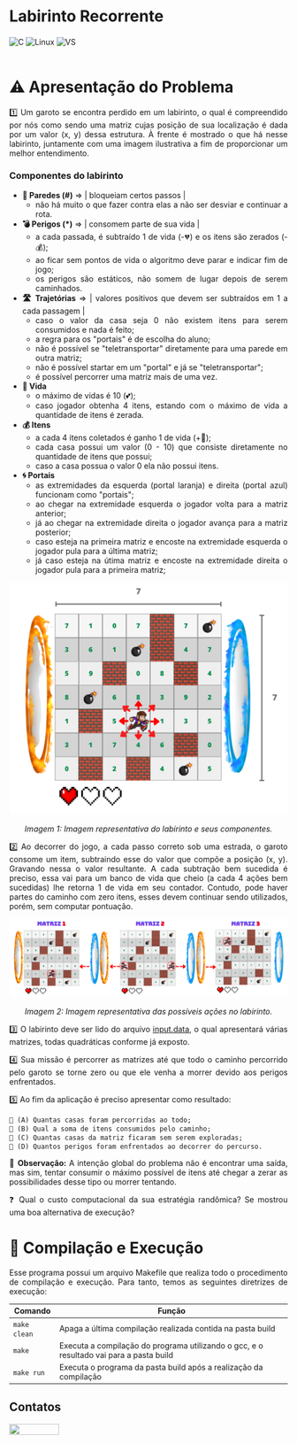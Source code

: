 # Labirinto Recorrente

<div style="display: inline_block">
  <img align="center" alt="C" src="https://img.shields.io/badge/C-00599C?style=for-the-badge&logo=c&logoColor=white" />
  <img align="center" alt="Linux" src="https://img.shields.io/badge/Linux-FCC624?style=for-the-badge&logo=linux&logoColor=black" />
  <img align="center" alt="VS" src="https://img.shields.io/badge/Visual_Studio_Code-0078D4?style=for-the-badge&logo=visual%20studio%20code&logoColor=white" />
</div><br/>

<p> </p>
<p> </p>

# ⚠️ Apresentação do Problema 
<div align="justify">
     
1️⃣ Um garoto se encontra perdido em um labirinto, o qual é compreendido por nós como sendo uma matriz cujas posição de sua localização é dada por um valor (x, y) dessa estrutura. À frente é mostrado o que há nesse labirinto, juntamente com uma imagem ilustrativa a fim de proporcionar um melhor entendimento.
  
### Componentes do labirinto
  
  - <b>🚧 Paredes (#)</b> => | bloqueiam certos passos |
    - não há muito o que fazer contra elas a não ser desviar e continuar a rota.
  - <b>💣 Perigos (*)</b> => | consomem parte de sua vida |
    - a cada passada, é subtraído 1 de vida (-💔) e os itens são zerados (-💰);
    - ao ficar sem pontos de vida o algoritmo deve parar e indicar fim de jogo;
    - os perigos são estáticos, não somem de lugar depois de serem caminhados.
  - <b>🛣️ Trajetórias</b> => | valores positivos que devem ser subtraídos em 1 a cada passagem |
    - caso o valor da casa seja 0 não existem itens para serem consumidos e nada é feito;
    - a regra para os "portais" é de escolha do aluno;
    - não é possível se "teletransportar" diretamente para uma parede em outra matriz; 
    - não é possível startar em um "portal" e já se "teletransportar";
    - é possível percorrer uma matriz mais de uma vez.
  - <b>💖 Vida</b> 
    - o máximo de vidas é 10 (💕);
    - caso jogador obtenha 4 itens, estando com o máximo de vida a quantidade de itens é zerada.
  - <b>💰 Itens</b>
    - a cada 4 itens coletados é ganho 1 de vida (+💖);
    - cada casa possui um valor (0 - 10) que consiste diretamente no quantidade de itens que possui;
    - caso a casa possua o valor 0 ela não possui itens.
  - <b>🌀 Portais</b>
    - as extremidades da esquerda (portal laranja) e direita (portal azul) funcionam como "portais";
    - ao chegar na extremidade esquerda o jogador volta para a matriz anterior;
    - já ao chegar na extremidade direita o jogador avança para a matriz posterior;
    - caso esteja na primeira matriz e encoste na extremidade esquerda o jogador pula para a última matriz;
    - já caso esteja na útima matriz e encoste na extremidade direita o jogador pula para a primeira matriz;
</div>

<p align="center">
<img src="imgs/esboço2.png" width="700"/> 
</p>
<p align="center">
<em>Imagem 1: Imagem representativa do labirinto e seus componentes.</em>
</p>

<div align="justify">

2️⃣ Ao decorrer do jogo, a cada passo correto sob uma estrada, o garoto consome um item, subtraindo esse do valor que compõe a posição (x, y). Gravando nessa o valor resultante. A cada subtração bem sucedida é preciso, essa vai para um banco de vida que cheio (a cada 4 ações bem sucedidas) lhe retorna 1 de vida em seu contador. Contudo, pode haver partes do caminho com zero itens, esses devem continuar sendo utilizados, porém, sem computar pontuação.

</div>

<p align="center">
<img src="imgs/esboço3.png" width="700"/> 
</p>
<p align="center">
<em>Imagem 2: Imagem representativa das possíveis ações no labirinto.</em>
</p>

<div align="justify">

3️⃣ O labirinto deve ser lido do arquivo [input.data](), o qual apresentará várias matrizes, todas quadráticas conforme já exposto. 

4️⃣ Sua missão é percorrer as matrizes até que todo o caminho percorrido pelo garoto se torne zero ou que ele venha a morrer devido aos perigos enfrentados. 


5️⃣ Ao fim da aplicação é preciso apresentar como resultado: 

    🔹 (A) Quantas casas foram percorridas ao todo; 
    🔹 (B) Qual a soma de itens consumidos pelo caminho; 
    🔹 (C) Quantas casas da matriz ficaram sem serem exploradas; 
    🔹 (D) Quantos perigos foram enfrentados ao decorrer do percurso.

📝 <b>Observação:</b> A intenção global do problema não é encontrar uma saída, mas sim, tentar consumir o máximo possível de itens até chegar a zerar as possibilidades desse tipo ou morrer tentando.

❓ Qual o custo computacional da sua estratégia randômica? Se mostrou uma boa alternativa de execução?

</div>
  
# 🔄 Compilação e Execução

<p align="justify">
Esse programa possui um arquivo Makefile que realiza todo o procedimento de compilação e execução. Para tanto, temos as seguintes diretrizes de execução:
</p>

| Comando                |  Função                                                                                               |                     
| -----------------------| ------------------------------------------------------------------------------------------------------|
|  `make clean`          | Apaga a última compilação realizada contida na pasta build                                            |
|  `make`                | Executa a compilação do programa utilizando o gcc, e o resultado vai para a pasta build               |
|  `make run`            | Executa o programa da pasta build após a realização da compilação                                     |

## Contatos

<div style="display: inline-block;">
<a href="https://t.me/celso_vsf">
<img align="center" height="20px" width="90px" src="https://img.shields.io/badge/Telegram-2CA5E0?style=for-the-badge&logo=telegram&logoColor=white"/> 
</a>

</div>
